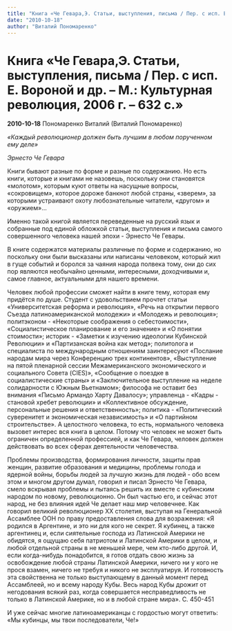 ```yaml
---
title: "Книга «Че Гевара,Э. Статьи, выступления, письма / Пер. с исп. Е. Вороной и др. – М.: Культурная революция, 2006 г. – 632 с.»"
date: "2010-10-18"
author: "Виталий Пономаренко"
---
```


# Книга «Че Гевара,Э. Статьи, выступления, письма / Пер. с исп. Е. Вороной и др. – М.: Культурная революция, 2006 г. – 632 с.»

**2010-10-18** Пономаренко Виталий (Виталий Пономаренко)

*«Каждый революционер должен быть лучшим в любом порученном ему деле»*

*Эрнесто Че Гевара*

Книги бывают разные по форме и разные по содержанию. Но есть книги, которые и книгами не назовешь, поскольку они становятся «молотом», которым куют ответы на насущные вопросы, «сокровищем», которое дороже банкнот любой страны, «зверем», за которыми устраивают охоту любознательные читатели, «другом» и «оружием»...

Именно такой книгой является переведенные на русский язык и собранные под единой обложкой статьи, выступления и письма самого совершенного человека нашей эпохи - Эрнесто Че Гевары.

В книге содержатся материалы различные по форме и содержанию, но поскольку они были высказаны или написаны человеком, который жил в гуще событий и боролся за чаяния народа полвека тому, они до сих пор являются необычайно ценными, интересными, доходчивыми и, самое главное, актуальными для нашего времени.

Человек любой профессии сможет найти в книге тему, которая ему придётся по душе. Студент с удовольствием прочтет статьи «Университетская реформа и революция», «Речь на открытии первого Съезда латиноамериканской молодежи» и «Молодежь и революция»; политэконом - «Некоторые соображения о себестоимости», «Социалистическое планирование и его значение» и «О понятии стоимости»; историк - «Заметки к изучению идеологии Кубинской Революции» и «Партизанская война как метод»; политолога и специалиста по международным отношениям заинтересуют «Послание народам мира через Конференцию трех континентов», «Выступление на пятой пленарной сессии Межамериканского экономического и социального Совета (CIES)», «Сообщение о поездке в социалистические страны» и «Заключительное выступление на неделе солидарности с Южным Вьетнамом»; философа не оставит без внимания «Письмо Армандо Харту Давалосу»; управленца - «Кадры - становой хребет революции» и «Коллективное обсуждение, персональные решения и ответственность»; политика - «Политический суверенитет и экономическая независимость» и «О партийном строительстве». А целостного человека, то есть, нормального человека вызовет интерес вся книга в целом. Потому что человек не может быть ограничен определенной профессией, и как Че Гевара, человек должен действовать во всех сферах деятельности человечества.

Проблемы производства, формирования личности, защиты прав женщин, развитие образования и медицины, проблемы голода и ядерной войны, борьбы людей за лучшую жизнь для людей - обо всем этом и многом другом думал, говорил и писал Эрнесто Че Гевара, смело вскрывая проблемы и пытаясь решить их вместе с кубинским народом по новому, революционно. Он был частью его, и сейчас этот народ, не без влияния идей Че делает наш мир человечнее. Как говорил великий революционер XX столетия, выступая на Генеральной Ассамблее ООН по праву предоставления слова для возражения: «Я родился в Аргентине, и это ни для кого не секрет. Я кубинец, а также аргентинец и, если сиятельные господа из Латинской Америки не обидятся, я ощущаю себя патриотом и Латинской Америки в целом, и любой отдельной страны в не меньшей мере, чем кто-либо другой. И, если когда-нибудь понадобится, я готов отдать свою жизнь за освобождение любой страны Латинской Америки, ничего ни у кого не прося взамен, ничего не требуя и никого не эксплуатируя. И готовность эта свойственна не только выступающему в данный момент перед Ассамблеей, но и всему народу Кубы. Весь народ Кубы дрожит от негодования всякий раз, когда совершается несправедливость не только в Латинской Америке, но и в любой стране мира». С. 450-451

И уже сейчас многие латиноамериканцы с гордостью могут ответить: «Мы кубинцы, мы твои последователи, Че!»